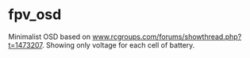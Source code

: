 # fpv_osd

Minimalist OSD based on www.rcgroups.com/forums/showthread.php?t=1473207. Showing only voltage for each cell of battery.
